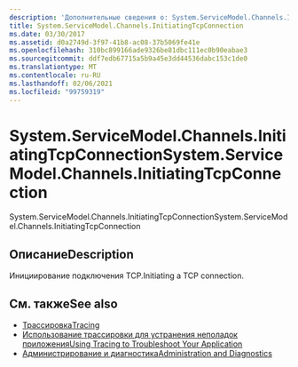 ```yaml
---
description: 'Дополнительные сведения о: System.ServiceModel.Channels.IniТиатингткпконнектион'
title: System.ServiceModel.Channels.InitiatingTcpConnection
ms.date: 03/30/2017
ms.assetid: d0a2749d-3f97-41b8-ac08-37b5069fe41e
ms.openlocfilehash: 310bc899166ade9326be81dbc111ec0b90eabae3
ms.sourcegitcommit: ddf7edb67715a5b9a45e3dd44536dabc153c1de0
ms.translationtype: MT
ms.contentlocale: ru-RU
ms.lasthandoff: 02/06/2021
ms.locfileid: "99759319"
---
```

# <a name="systemservicemodelchannelsinitiatingtcpconnection"></a><span data-ttu-id="8110e-103">System.ServiceModel.Channels.InitiatingTcpConnection</span><span class="sxs-lookup"><span data-stu-id="8110e-103">System.ServiceModel.Channels.InitiatingTcpConnection</span></span>

<span data-ttu-id="8110e-104">System.ServiceModel.Channels.InitiatingTcpConnection</span><span class="sxs-lookup"><span data-stu-id="8110e-104">System.ServiceModel.Channels.InitiatingTcpConnection</span></span>  
  
## <a name="description"></a><span data-ttu-id="8110e-105">Описание</span><span class="sxs-lookup"><span data-stu-id="8110e-105">Description</span></span>  

 <span data-ttu-id="8110e-106">Инициирование подключения TCP.</span><span class="sxs-lookup"><span data-stu-id="8110e-106">Initiating a TCP connection.</span></span>  
  
## <a name="see-also"></a><span data-ttu-id="8110e-107">См. также</span><span class="sxs-lookup"><span data-stu-id="8110e-107">See also</span></span>

- [<span data-ttu-id="8110e-108">Трассировка</span><span class="sxs-lookup"><span data-stu-id="8110e-108">Tracing</span></span>](index.md)
- [<span data-ttu-id="8110e-109">Использование трассировки для устранения неполадок приложения</span><span class="sxs-lookup"><span data-stu-id="8110e-109">Using Tracing to Troubleshoot Your Application</span></span>](using-tracing-to-troubleshoot-your-application.md)
- [<span data-ttu-id="8110e-110">Администрирование и диагностика</span><span class="sxs-lookup"><span data-stu-id="8110e-110">Administration and Diagnostics</span></span>](../index.md)
